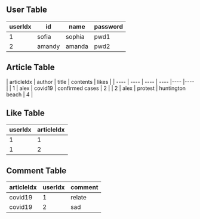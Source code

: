 ## User Table
| userIdx | id | name | password | 
| ---- | ------ | ---- | ---- |
| 1 | sofia | sophia | pwd1 | 
| 2 | amandy | amanda | pwd2 | 

## Article Table
| articleIdx | author | title | contents | likes |
| ---- | ---- | ---- | ---- |---- |---- |
| 1 | alex | covid19 | confirmed cases | 2 | 
| 2 | alex | protest | huntington beach | 4 | 

## Like Table
| userIdx | articleIdx |
| ---- | ---- |
| 1 | 1 |
| 1 | 2 |

## Comment Table
| articleIdx | userIdx | comment |
| ---- | ---- | ---- |
| covid19 | 1 | relate 
| covid19 | 2 | sad 